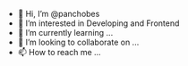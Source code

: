 - 👋 Hi, I’m @panchobes
- 👀 I’m interested in Developing and Frontend
- 🌱 I’m currently learning ...
- 💞️ I’m looking to collaborate on ...
- 📫 How to reach me ...

<!---
panchobes/panchobes is a ✨ special ✨ repository because its `README.md` (this file) appears on your GitHub profile.
You can click the Preview link to take a look at your changes.
--->
